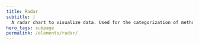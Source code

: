 ```yaml
---
title: Radar
subtitle: |
  A radar chart to visualize data. Used for the categorization of methods in INTIA.
hero_tags: subpage
permalink: /elements/radar/
---
```


<div id="radar"></div>

<script>
let config = {{ site.data.radar-config | jsonify }};
let structure = {{ site.data.radar-structure | jsonify }};
let entries = {{ site.data.radar-entries | jsonify }}; 
createRadar(config, structure, entries);
</script>
